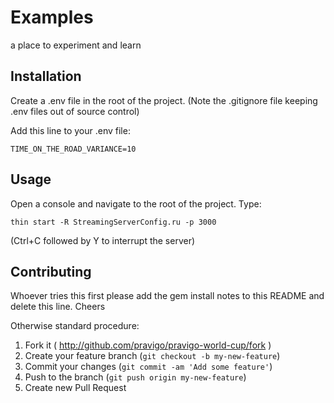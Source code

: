 # Examples

a place to experiment and learn

## Installation

Create a .env file in the root of the project.  (Note the .gitignore file keeping .env files out of source control)

Add this line to your .env file:

```
TIME_ON_THE_ROAD_VARIANCE=10
```

## Usage

Open a console and navigate to the root of the project.  Type:

```
thin start -R StreamingServerConfig.ru -p 3000
```

(Ctrl+C followed by Y to interrupt the server)

## Contributing

Whoever tries this first please add the gem install notes to this README and delete this line. Cheers

Otherwise standard procedure:

1. Fork it ( http://github.com/pravigo/pravigo-world-cup/fork )
2. Create your feature branch (`git checkout -b my-new-feature`)
3. Commit your changes (`git commit -am 'Add some feature'`)
4. Push to the branch (`git push origin my-new-feature`)
5. Create new Pull Request
